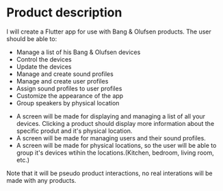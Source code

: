 # Product description

I will create a Flutter app for use with Bang & Olufsen products. The user should be able to:

* Manage a list of his Bang & Olufsen devices
* Control the devices
* Update the devices
* Manage and create sound profiles
* Manage and create user profiles
* Assign sound profiles to user profiles
* Customize the appearance of the app
* Group speakers by physical location

- A screen will be made for displaying and managing a list of all your devices. Clicking a product should display more information about the specific produt and it's physical location.
- A screen will be made for managing users and their sound profiles.
- A screen will be made for physical locations, so the user will be able to group it's devices wtihin the locations.(Kitchen, bedroom, living room, etc.)

Note that it will be pseudo product interactions, no real interations will be made with any products.